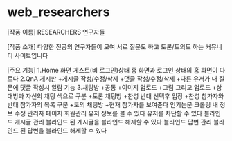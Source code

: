 # web_researchers
[작품 이름]
RESEARCHERS 연구자들

[작품 소개]
다양한 전공의 연구자들이 모여 서로 질문도 하고 토론/토의도 하는 커뮤니티 사이트입니다

[주요 기능]
1.Home 화면
 게스트(비 로그인)상태 홈 화면과 로그인 상태의 홈 화면이 다르다
2.QnA 게시판
 +게시글 작성/수정/삭제
 +댓글 작성/수정/삭제
 +다른 유저가 내 질문에 댓글 작성시 알람 기능
3.채팅방
 +공통
  +이미지 업로드
  +그림 그리고 업로드
  +상대방과 자신의 채팅 색으로 구분
 +토론 채팅방
  +찬성 반대 선택후 입장
  +찬성 참가자와 반대 참가자의 목록 구분
 +토의 채팅방
  +현재 참가자를 보여준다
인기논문
크롤링
내 정보 수정
관리자 페이지
회원관리
유저 정보를 볼 수 있다
유저를 차단할 수 있다
블라인드 게시글 관리
블라인드 된 게시글을 블라인드 해제할 수 있다
블라인드 답변 관리
블라인드 된 답변을 블라인드 해제할 수 있다
